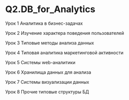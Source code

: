 # Q2.DB_for_Analytics

Урок 1
Аналитика в бизнес-задачах

Урок 2
Изучение характера поведения пользователей

Урок 3
Типовые методы анализа данных

Урок 4
Типовая аналитика маркетинговой активности

Урок 5
Системы web-аналитики

Урок 6
Хранилища данных для анализа

Урок 7
Системы визуализации данных

Урок 8
Прочие типовые структуры БД
